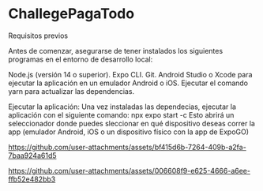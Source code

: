 # ChallegePagaTodo

Requisitos previos

Antes de comenzar, asegurarse de tener instalados los siguientes programas en el entorno de desarrollo local:

Node.js (versión 14 o superior).
Expo CLI.
Git.
Android Studio o Xcode para ejecutar la aplicación en un emulador Android o iOS.
Ejecutar el comando yarn para actualizar las dependencias.

Ejecutar la aplicación:
Una vez instaladas las dependecias, ejecutar la aplicación con el siguiente comando:
npx expo start -c
Esto abrirá un seleccionador donde puedes sleccionar en qué dispositivo deseas correr la app (emulador Android, iOS o un dispositivo físico con la app de ExpoGO)

https://github.com/user-attachments/assets/bf415d6b-7264-409b-a2fa-7baa924a61d5

https://github.com/user-attachments/assets/006608f9-e625-4666-a6ee-ffb52e482bb3
